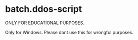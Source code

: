 # batch.ddos-script
ONLY FOR EDUCATIONAL PURPOSES.


Only for Windows. Please dont use this for wrongful purposes.
